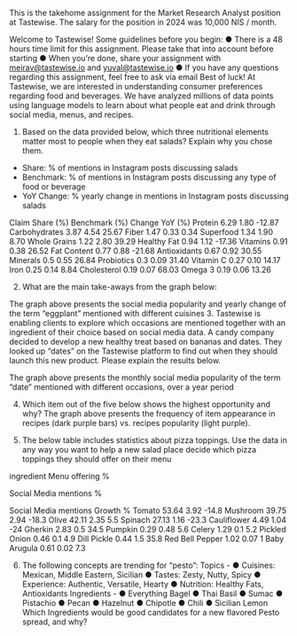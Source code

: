 This is the takehome assignment for the Market Research Analyst position at Tastewise. The salary for the position in 2024 was 10,000 NIS / month.

Welcome to Tastewise!
Some guidelines before you begin:
● There is a 48 hours time limit for this assignment. Please take that into account before
starting
● When you’re done, share your assignment with meirav@tastewise.io and
yuval@tastewise.io
● If you have any questions regarding this assignment, feel free to ask via email
Best of luck!
At Tastewise, we are interested in understanding consumer preferences regarding food and
beverages. We have analyzed millions of data points using language models to learn about
what people eat and drink through social media, menus, and recipes.
1. Based on the data provided below, which three nutritional elements matter most to people
when they eat salads? Explain why you chose them.
- Share: % of mentions in Instagram posts discussing salads
- Benchmark: % of mentions in Instagram posts discussing any type of food or beverage
- YoY Change: % yearly change in mentions in Instagram posts discussing salads

Claim Share (%) Benchmark (%) Change YoY (%)
Protein 6.29 1.80 -12.87
Carbohydrates 3.87 4.54 25.67
Fiber 1.47 0.33 0.34
Superfood 1.34 1.90 8.70
Whole Grains 1.22 2.80 39.29
Healthy Fat 0.94 1.12 -17.36
Vitamins 0.91 0.38 26.52
Fat Content 0.77 0.88 -21.68
Antioxidants 0.67 0.92 30.55
Minerals 0.5 0.55 26.84
Probiotics 0.3 0.09 31.40
Vitamin C 0.27 0.10 14.17
Iron 0.25 0.14 8.84
Cholesterol 0.19 0.07 68.03
Omega 3 0.19 0.06 13.26

2. What are the main take-aways from the graph below:

The graph above presents the social media popularity and yearly change of the term “eggplant”
mentioned with different cuisines
3. Tastewise is enabling clients to explore which occasions are mentioned together with an
ingredient of their choice based on social media data.
A candy company decided to develop a new healthy treat based on bananas and dates.
They looked up “dates” on the Tastewise platform to find out when they should launch this new
product.
Please explain the results below.

The graph above presents the monthly social media popularity of the term “date” mentioned with different
occasions, over a year period

4. Which item out of the five below shows the highest opportunity and why?
The graph above presents the frequency of item appearance in recipes (dark purple bars) vs. recipes
popularity (light purple).

5. The below table includes statistics about pizza toppings. Use the data in any way you want to
help a new salad place decide which pizza toppings they should offer on their menu

ingredient Menu offering %

Social Media mentions
%

Social Media mentions Growth
%
Tomato 53.64 3.92 -14.8
Mushroom 39.75 2.94 -18.3
Olive 42.11 2.35 5.5
Spinach 27.13 1.16 -23.3
Cauliflower 4.49 1.04 -24
Gherkin 2.83 0.5 34.5
Pumpkin 0.29 0.48 5.6
Celery 1.29 0.1 5.2
Pickled Onion 0.46 0.1 4.9
Dill Pickle 0.44 1.5 35.8
Red Bell
Pepper 1.02 0.07 1
Baby Arugula 0.61 0.02 7.3

6. The following concepts are trending for “pesto”:
Topics -
● Cuisines: Mexican, Middle Eastern, Sicilian
● Tastes: Zesty, Nutty, Spicy
● Experience: Authentic, Versatile, Hearty
● Nutrition: Healthy Fats, Antioxidants
Ingredients -
● Everything Bagel
● Thai Basil
● Sumac
● Pistachio
● Pecan
● Hazelnut
● Chipotle
● Chili
● Sicilian Lemon
Which Ingredients would be good candidates for a new flavored Pesto spread, and why?
